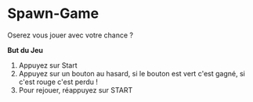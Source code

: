 # Spawn-Game
Oserez vous jouer avec votre chance ?

**But du Jeu**
1) Appuyez sur Start
2) Appuyez sur un bouton au hasard, si le bouton est vert c'est gagné, si c'est rouge c'est perdu !
3) Pour rejouer, réappuyez sur START 
